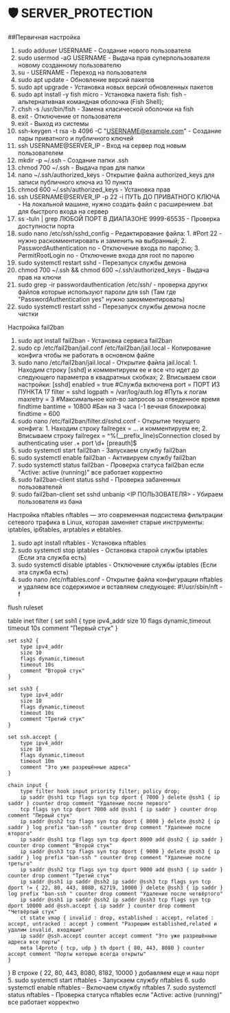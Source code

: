 # 🛡️ SERVER_PROTECTION

##Первичная настройка

1. sudo adduser USERNAME - Создание нового пользователя
2. sudo usermod -aG USERNAME - Выдача прав суперпользователя новому созданному пользователю
3. su - USERNAME - Переход на пользователя
4. sudo apt update - Обновление версий пакетов
5. sudo apt upgrade - Установка новых версий обновленных пакетов
6. sudo apt install -y fish micro - Установка пакета fish:
        fish - альтернативная командная оболочка (Fish Shell);
7. chsh -s /usr/bin/fish - Замена класической оболочки на fish
8. exit - Отключение от пользователя
9. exit - Выход из системы
10. ssh-keygen -t rsa -b 4096 -C "USERNAME@example.com" - Создание пары приватного и публичного ключей
11. ssh USERNAME@SERVER_IP - Вход на сервер под новым пользователем
12. mkdir -p ~/.ssh - Создание папки .ssh
13. chmod 700 ~/.ssh - Выдача прав для папки
14. nano ~/.ssh/authorized_keys - Открытие файла authorized_keys для записи публичного ключа из 10 пункта
15. chmod 600 ~/.ssh/authorized_keys - Установка прав
16. ssh USERNAME@SERVER_IP -p 22 -i ПУТЬ ДО ПРИВАТНОГО КЛЮЧА - На локальной машине, нужно создать файл с расширением .bat для быстрого входа на сервер
17. ss -tuln | grep ЛЮБОЙ ПОРТ В ДИАПАЗОНЕ 9999-65535 - Проверка доступности порта
18. sudo nano /etc/ssh/sshd_config - Редактирование файла:
        1. #Port 22 - нужно раскомментировать и заменить на выбранный;
        2. PasswordAuthentication no - Отключение входа по паролю;
        3. PermitRootLogin no - Отключение входа для root по паролю
20. sudo systemctl restart sshd - Перезапуск службы демона
21. chmod 700 ~/.ssh && chmod 600 ~/.ssh/authorized_keys - Выдача прав на ключи
22. sudo grep -ir passwordauthentication /etc/ssh/ - проверка других файлов которые используют пароли для ssh (Там где "PasswordAuthentication yes" нужно закомментировать)
23. sudo systemctl restart sshd - Перезапуск службы демона после чистки

Настройка fail2ban
1. sudo apt install fail2ban - Установка сервиса fail2ban
2. sudo cp /etc/fail2ban/jail.conf /etc/fail2ban/jail.local - Копирование конфига чтобы не работать в основном файле
3. sudo nano /etc/fail2ban/jail.local - Открытие файла jail.local:
        1. Находим строку [sshd] и комментируем ее и все что идет до следующего параметра в квадратных скобках;
        2. Вписываем свои настройки:
                 [sshd]
                 enabled = true #Служба включена
                 port = ПОРТ ИЗ ПУНКТА 17
                 filter = sshd
                 logpath = /var/log/auth.log #Путь к логам
                 maxretry = 3 #Максимальное кол-во запросов за отведенное время findtime
                 bantime = 10800 #Бан на 3 часа (-1 вечная блокировка)
                 findtime = 600
4. sudo nano /etc/fail2ban/filter.d/sshd.conf - Открытие текущего конфига:
        1. Находим строку failregex = ... и комментируем ее;
        2. Вписываем строку failregex = ^%(__prefix_line)sConnection closed by authenticating user .+ <HOST> port \d+ \[preauth\]$
5. sudo systemctl start fail2ban - Запускаем службу fail2ban
6. sudo systemctl enable fail2ban - Активируем службу fail2ban
7. sudo systemctl status fail2ban - Проверка статуса fail2ban если "Active: active (running)" все работает корректно
8. sudo fail2ban-client status sshd - Проверка забаненных пользователей
9. sudo fail2ban-client set sshd unbanip <IP ПОЛЬЗОВАТЕЛЯ> - Убираем пользователя из бана

Настройка nftables
nftables — это современная подсистема фильтрации сетевого трафика в Linux, которая заменяет старые инструменты: iptables, ip6tables, arptables и ebtables.
1. sudo apt install nftables - Установка nftables
2. sudo systemctl stop iptables - Остановка старой службы iptables (Если эта служба есть)
3. sudo systemctl disable iptables - Отключение службы iptables (Если эта служба есть)
4. sudo nano /etc/nftables.conf - Открытие файла конфигурации nftables и удаляем все содержимое и вставляем следующее:
#!/usr/sbin/nft -f

flush ruleset

table inet filter {
	set ssh1 {
		type ipv4_addr
		size 10
		flags dynamic,timeout
		timeout 10s
		comment "Первый стук"
	}

	set ssh2 {
		type ipv4_addr
		size 10
		flags dynamic,timeout
		timeout 10s
		comment "Второй стук"
	}

	set ssh3 {
		type ipv4_addr
		size 10
		flags dynamic,timeout
		timeout 10s
		comment "Третий стук"
	}

	set ssh.accept {
		type ipv4_addr
		size 10
		flags dynamic,timeout
		timeout 10m
		comment "Это уже разрешённые адреса"
	}

	chain input {
		type filter hook input priority filter; policy drop;
		ip saddr @ssh1 tcp flags syn tcp dport { 7000 } delete @ssh1 { ip saddr } counter drop comment "Удаление после первого"
		tcp flags syn tcp dport 7000 add @ssh1 { ip saddr } counter drop comment "Первый стук"
		ip saddr @ssh2 tcp flags syn tcp dport { 8000 } delete @ssh2 { ip saddr } log prefix "ban-ssh " counter drop comment "Удаление после второго"
		ip saddr @ssh1 tcp flags syn tcp dport 8000 add @ssh2 { ip saddr } counter drop comment "Второй стук"
		ip saddr @ssh3 tcp flags syn tcp dport { 9000 } delete @ssh3 { ip saddr } log prefix "ban-ssh " counter drop comment "Удаление после третьго"
		ip saddr @ssh2 tcp flags syn tcp dport 9000 add @ssh3 { ip saddr } counter drop comment "Третий стук"
		ip saddr @ssh1 ip saddr @ssh2 ip saddr @ssh3 tcp flags syn tcp dport != { 22, 80, 443, 8080, 62719, 10000 } delete @ssh3 { ip saddr } log prefix "ban-ssh " counter drop comment "Удаление после четвёртого"
		ip saddr @ssh1 ip saddr @ssh2 ip saddr @ssh3 tcp flags syn tcp dport 10000 add @ssh.accept { ip saddr } counter drop comment "Четвёртый стук"
		ct state vmap { invalid : drop, established : accept, related : accept, untracked : accept } comment "Разрешим established,related и удалим invalid, входящие"
		ip saddr @ssh.accept counter accept comment "Это уже разрешённые адреса все порты"
		meta l4proto { tcp, udp } th dport { 80, 443, 8080 } counter accept comment "Порты которые всегда открыты"
	}
}
В строке { 22, 80, 443, 8080, 8182, 10000 } добавляем еще и наш порт
5. sudo systemctl start nftables - Запускаем службу nftables
6. sudo systemctl enable nftables - Включаем службу nftables
7. sudo systemctl status nftables - Проверка статуса nftables если "Active: active (running)" все работает корректно
